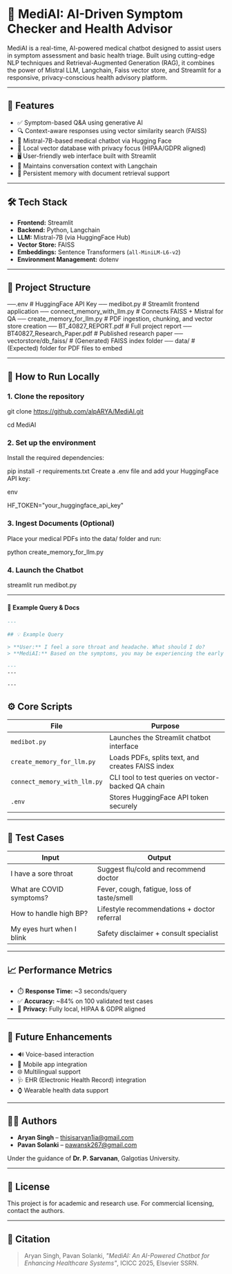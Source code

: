 # 🧠 MediAI: AI-Driven Symptom Checker and Health Advisor

MediAI is a real-time, AI-powered medical chatbot designed to assist users in symptom assessment and basic health triage. Built using cutting-edge NLP techniques and Retrieval-Augmented Generation (RAG), it combines the power of Mistral LLM, Langchain, Faiss vector store, and Streamlit for a responsive, privacy-conscious health advisory platform.

---

## 📌 Features

- ✅ Symptom-based Q&A using generative AI  
- 🔍 Context-aware responses using vector similarity search (FAISS)  
- 🧬 Mistral-7B-based medical chatbot via Hugging Face  
- 🔐 Local vector database with privacy focus (HIPAA/GDPR aligned)  
- 🖥️ User-friendly web interface built with Streamlit  
- 💬 Maintains conversation context with Langchain  
- 📂 Persistent memory with document retrieval support  

---

## 🛠️ Tech Stack

- **Frontend:** Streamlit  
- **Backend:** Python, Langchain  
- **LLM:** Mistral-7B (via HuggingFace Hub)  
- **Vector Store:** FAISS  
- **Embeddings:** Sentence Transformers (`all-MiniLM-L6-v2`)  
- **Environment Management:** dotenv  

---

## 📁 Project Structure

──.env # HuggingFace API Key
── medibot.py # Streamlit frontend application
── connect_memory_with_llm.py # Connects FAISS + Mistral for QA
── create_memory_for_llm.py # PDF ingestion, chunking, and vector store creation
── BT_40827_REPORT.pdf # Full project report
── BT40827_Research_Paper.pdf # Published research paper
── vectorstore/db_faiss/ # (Generated) FAISS index folder
── data/ # (Expected) folder for PDF files to embed

---

## 🚀 How to Run Locally

### 1. Clone the repository

git clone https://github.com/alpARYA/MediAI.git

cd MediAI

### 2.  Set up the environment
Install the required dependencies:

pip install -r requirements.txt
Create a .env file and add your HuggingFace API key:

env

HF_TOKEN="your_huggingface_api_key"

### 3. Ingest Documents (Optional)
Place your medical PDFs into the data/ folder and run:

python create_memory_for_llm.py
### 4. Launch the Chatbot

streamlit run medibot.py

---

#### 🔹 Example Query & Docs
```markdown
---

## 💡 Example Query

> **User:** I feel a sore throat and headache. What should I do?  
> **MediAI:** Based on the symptoms, you may be experiencing the early stages of a viral infection such as a cold or flu. It is advisable to rest, stay hydrated, and consult a healthcare provider if symptoms persist.

---
---

---
```

## ⚙️ Core Scripts

| File | Purpose |
|------|---------|
| `medibot.py` | Launches the Streamlit chatbot interface |
| `create_memory_for_llm.py` | Loads PDFs, splits text, and creates FAISS index |
| `connect_memory_with_llm.py` | CLI tool to test queries on vector-backed QA chain |
| `.env` | Stores HuggingFace API token securely |

---

## 🧪 Test Cases

| Input | Output |
|-------|--------|
| I have a sore throat | Suggest flu/cold and recommend doctor |
| What are COVID symptoms? | Fever, cough, fatigue, loss of taste/smell |
| How to handle high BP? | Lifestyle recommendations + doctor referral |
| My eyes hurt when I blink | Safety disclaimer + consult specialist |

---

## 📈 Performance Metrics

- ⏱️ **Response Time:** ~3 seconds/query  
- ✅ **Accuracy:** ~84% on 100 validated test cases  
- 🔐 **Privacy:** Fully local, HIPAA & GDPR aligned  

---

## 🧭 Future Enhancements

- 🔊 Voice-based interaction  
- 📱 Mobile app integration  
- 🌐 Multilingual support  
- 🩺 EHR (Electronic Health Record) integration  
- ⌚ Wearable health data support  

---

## 👨‍💻 Authors

- **Aryan Singh** – [thisisaryan1ia@gmail.com](mailto:thisisaryan1ia@gmail.com)  
- **Pavan Solanki** – [pawansk267@gmail.com](mailto:pawansk267@gmail.com)  

Under the guidance of **Dr. P. Sarvanan**, Galgotias University.

---

## 📝 License

This project is for academic and research use. For commercial licensing, contact the authors.

---

## 📎 Citation

> Aryan Singh, Pavan Solanki, *"MediAI: An AI-Powered Chatbot for Enhancing Healthcare Systems"*, ICICC 2025, Elsevier SSRN.


